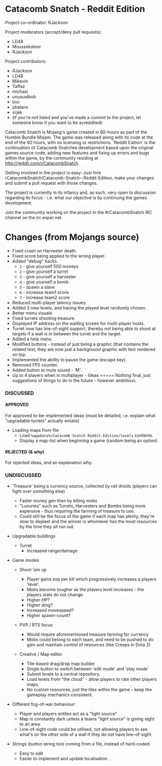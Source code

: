 Catacomb Snatch - Reddit Edition
================================
Project co-ordinator: RJackson

Project moderators (accept/deny pull requests):

* LD48
* Moussekateer
* RJackson

Project contributors:

* RJackson
* LD48
* Mikevin
* Taffaz
* michael
* unusualbob
* bvc
* phalanx
* srjek
* (if you're not listed and you've made a commit to the project, let someone know if you want to be acreddited)

Catacomb Snatch is Mojang's game created in 60-hours as part of the Humble Bundle Mojam. The game was released along with its code at the end of the 60 hours, with no licensing or restrictions.  'Reddit Edition' is the continuation of Catacomb Snatches development based upon the original games source code, adding new features and fixing up errors and bugs within the game, by the community residing at http://reddit.com/r/CatacombSnatch

Getting involved in the project is easy:  Just fork rCatacombSnatch/Catacomb-Snatch--Reddit-Edition, make your changes and submit a pull request with those changes.

The project is currently in its infancy and, as such, very open to discussion regarding its focus - i.e. what our objective is by continuing the games development.

Join the community working on the project in the #rCatacombSnatch IRC channel on the irc.esper.net.

Changes (from Mojangs source)
=============================

* Fixed crash on Harvester death.
* Fixed score being applied to the wrong player.
* Added "debug" hacks.
  * `1` - give yourself 500 moneys
  * `2` - give yourself a turret
  * `3` - give yourself a harvester
  * `4` - give yourself a bomb
  * `5` - spawn a slave 
  * `6` - increase team1 score
  * `7` - increase team2 score 
* Reduced multi-player latency issues.
* Added 3 new levels, and having the played level randomly chosen.
* Better menu visuals
* Fixed turrets shooting treasure.
* Displayed IP address on the waiting screen for multi-player hosts.
* Turret now has line-of-sight support, thereby not being able to shoot at targets if a wall is in between the turret and the target.
* Added a help menu
* Modified buttons - instead of just being a graphic (that contains the related text, they are now just a background graphic with text rendered on top.
* Implemented the ability to pause the game (escape key).
* Removed FPS counter.
* Added button to mute sound - 'M'.
* Up to 4 players when in multiplayer
                             - 
Ideas
=====
Nothing final, just suggestions of things to do in the future - however ambitious.
### DISCUSSED
#### APPROVED
For approved to-be-implemented ideas (must be detailed, i.e. explain what "upgradable turrets" actually entails)

* Loading maps from file
  * Load `%appdata%/Catacomb Snatch Reddit Edition/levels` contents.
  * Display a map-list when beginning a game (random being an option)

#### REJECTED (& why)
For rejected ideas, and an explanation why.

### UNDISCUSSED

* 'Treasure' being a currency source, collected by rail droids (players can fight over something else)
  * Faster money gen than by killing mobs
  * "Luxuries" such as Turrets, Harvesters and Bombs being more expensive - thus requiring the farming of treasure to use.
  * Could still be the focus of the game if each map has plenty, they're slow to depleet and the winner is whomever has the most resources by the time they all run out.

* Upgradable buildings
  * Turret
    * Increased range/damage

* Game modes
  * Shoot 'em up
	  * Player gains exp per kill which progressively increases a players 'level'.
	  * Mobs become tougher as the players level increases - the players stats do not change.
      * Higher HP?
      * Higher dmg?
      * Increased movespeed?
      * Higher spawn-count?

  * PVP / RTS focus
    * Would require aforementioned treasure farming for currency
    * Mobs could belong to each team, and need to be pushed to do gain and maintain control of resources (like Creeps in Dota 2)

  * Creative / Map editor
    * Tile-based drag/drop map builder
    * Single button to switch between 'edit mode' and 'play mode'
    * Submit levels to a central repository.
    * Load levels from "the cloud" - allow players to rate other players maps.
    * No custom resources, just the tiles within the game - keep the gameplay mechanics consistent.

* Different fog-of-war behaviour:
  * Player and players entites act as a "light source"
  * Map is constantly dark unless a teams "light source" is giving sight to an area.
  * Line-of-sight code could be utilised, not allowing players to see what's on the other side of a wall if they do not have line-of-sight.

* Strings (button string too) coming from a file, instead of hard-coded.
  * Easy to edit
  * Easier to implement and update localisation.